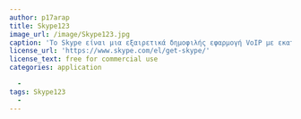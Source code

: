 ```yaml
---
author: p17arap
title: Skype123
image_url: /image/Skype123.jpg
caption: 'Το Skype είναι μια εξαιρετικά δημοφιλής εφαρμογή VoIP με εκατομμύρια χρήστες από όλον τον κόσμο. Αρχικά ήταν για επικοινωνία από Η/Υ σε Η/Υ. Πλέον προσφέρει κλήσεις σε οποιοδήποτε μέρος του κόσμου, σε οποιοδήποτε δίκτυο τηλεφωνίας, σταθερής και κινητής, με χαμηλές χρεώσεις, Instant Messenger, δυνατότητα αποστολής SMS, αποστολής αρχείων και δυνατότητα συνδιάσκεψης. Διατίθεται σε εκδόσεις για Windows, Mac και Linux και για τις πλατφόρμες φορητών συσκευών Android, και iOS όπως επίσης και στην κονσόλα βιντεοπαιχνιδιών της MIcrosoft, Xbox One'
license_url: 'https://www.skype.com/el/get-skype/'
license_text: free for commercial use
categories: application

  -  
tags: Skype123
  - 
---
```

